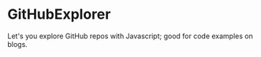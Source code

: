 GitHubExplorer
==============

Let's you explore GitHub repos with Javascript; good for code examples on blogs.